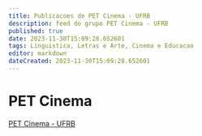 ```yaml
---
title: Publicacoes de PET Cinema - UFRB 
description: feed do grupo PET Cinema - UFRB
published: true
date: 2023-11-30T15:09:28.652601
tags: Linguistica, Letras e Arte, Cinema e Educacao
editor: markdown
dateCreated: 2023-11-30T15:09:28.652601
---
```


# PET Cinema
[PET Cinema - UFRB](/grupo/131PETCinemaUFRB.md)